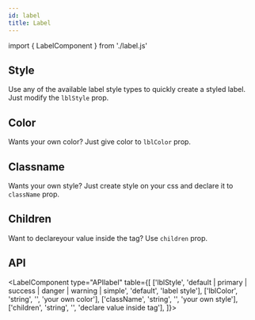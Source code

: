 ```yaml
---
id: label
title: Label
---
```


import { LabelComponent } from './label.js'

 ## Style

<p>Use any of the available label style types to quickly create a styled label. Just modify the <code>lblStyle</code> prop.</p>
<LabelComponent type="lblStyle" style={['Default', 'Primary', 'Success', 'Danger', 'Warning', 'Simple']}></LabelComponent>

## Color

<p>Wants your own color? Just give color to <code>lblColor</code> prop.</p>
<LabelComponent type="lblColor" style={['Pink']}></LabelComponent>


## Classname

<p>Wants your own style? Just create style on your css and declare it to <code>className</code> prop.</p>
<LabelComponent type="className" style={['styles.styled']}></LabelComponent>

## Children

<p>Want to declareyour value inside the tag? Use <code>children</code> prop.</p>
<LabelComponent type="children" style={['children']}></LabelComponent>

## API

<LabelComponent type="APIlabel" table={[
    ['lblStyle', 'default | primary | success | danger | warning | simple', 'default', 'label style'], 
    ['lblColor', 'string', '', 'your own color'], 
    ['className', 'string', '', 'your own style'], 
    ['children', 'string', '', 'declare value inside tag'],
]}></LabelComponent>